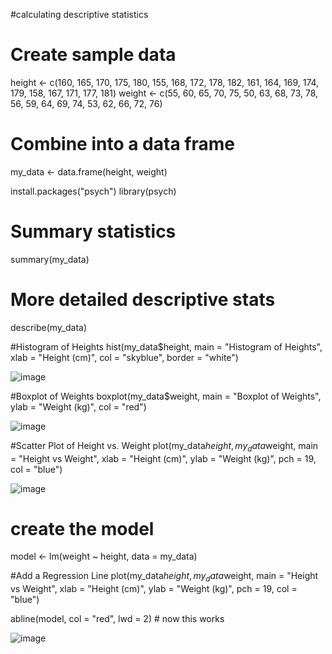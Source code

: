 #calculating descriptive statistics
# Create sample data
height <- c(160, 165, 170, 175, 180, 155, 168, 172, 178, 182,
            161, 164, 169, 174, 179, 158, 167, 171, 177, 181)
weight <- c(55, 60, 65, 70, 75, 50, 63, 68, 73, 78,
            56, 59, 64, 69, 74, 53, 62, 66, 72, 76)

# Combine into a data frame
my_data <- data.frame(height, weight)

install.packages("psych")
library(psych)

# Summary statistics
summary(my_data)

# More detailed descriptive stats
describe(my_data)


#Histogram of Heights
hist(my_data$height, main = "Histogram of Heights", xlab = "Height (cm)", col = "skyblue", border = "white")

![image](https://github.com/user-attachments/assets/87b11453-9423-4e3c-9ef4-95780b68cbcf)

#Boxplot of Weights
boxplot(my_data$weight, main = "Boxplot of Weights", ylab = "Weight (kg)", col = "red")

![image](https://github.com/user-attachments/assets/3d97340a-ff9f-42ba-8d6c-dfafb8003958)



#Scatter Plot of Height vs. Weight
plot(my_data$height, my_data$weight, main = "Height vs Weight", xlab = "Height (cm)", ylab = "Weight (kg)", pch = 19, col = "blue")

![image](https://github.com/user-attachments/assets/b3891c9c-0075-408f-8301-147eaeb71146)



# create the model
model <- lm(weight ~ height, data = my_data)  

#Add a Regression Line
plot(my_data$height, my_data$weight,
     main = "Height vs Weight",
     xlab = "Height (cm)", ylab = "Weight (kg)",
     pch = 19, col = "blue")

abline(model, col = "red", lwd = 2)  # now this works


![image](https://github.com/user-attachments/assets/1126ed75-4432-468b-b915-26662c5b5917)



















